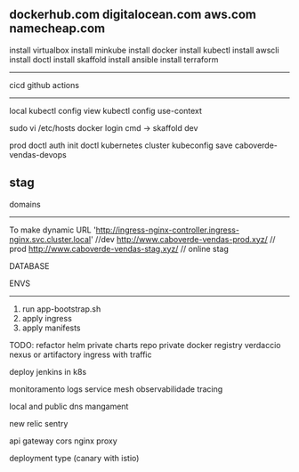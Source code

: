 dockerhub.com
digitalocean.com
aws.com
namecheap.com
---
install virtualbox
install minkube
install docker
install kubectl
install awscli
install doctl
install skaffold
install ansible
install terraform

---
cicd
github actions


---
local
kubectl config view
kubectl config use-context <name>

sudo vi /etc/hosts
docker login
cmd -> skaffold dev

prod
doctl auth init 
doctl kubernetes cluster kubeconfig save caboverde-vendas-devops

stag
---
domains

---
To make dynamic
URL
'http://ingress-nginx-controller.ingress-nginx.svc.cluster.local' //dev
http://www.caboverde-vendas-prod.xyz/ // prod
http://www.caboverde-vendas-stag.xyz/ // online stag

DATABASE

ENVS

---
1. run app-bootstrap.sh
2. apply ingress
3. apply manifests


TODO:
refactor
helm
private charts repo 
private docker registry
verdaccio
nexus or artifactory
ingress with traffic

deploy jenkins in k8s

monitoramento
logs
service mesh
observabilidade
tracing

local and public dns mangament

new relic 
sentry

api gateway
cors
nginx proxy

deployment type (canary with istio)
